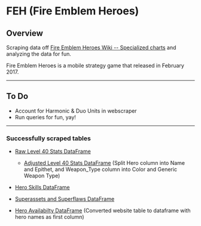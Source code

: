 # FEH (Fire Emblem Heroes)
## Overview
Scraping data off [Fire Emblem Heroes Wiki -- Specialized charts](https://feheroes.fandom.com/wiki/Specialized_charts) and analyzing the data for fun.

Fire Emblem Heroes is a mobile strategy game that released in February 2017.

-------------------------------------------
## To Do
- Account for Harmonic & Duo Units in webscraper
- Run queries for fun, yay!

-------------------------------------------
### Successfully scraped tables

- [Raw Level 40 Stats DataFrame](Images/lvl40_stats_df_RAW.PNG)

  - [Adjusted Level 40 Stats DataFrame](Images/lvl40_stats_df.PNG) (Split Hero column into Name and Epithet, and Weapon_Type column into Color and Generic Weapon Type)
  
- [Hero Skills DataFrame](Images/hero_skills_df.PNG)

- [Superassets and Superflaws DataFrame](Images/super_assetflaws_df.PNG)

- [Hero Availabilty DataFrame](Images/hero_availability_df.PNG) (Converted website table to dataframe with hero names as first column)
